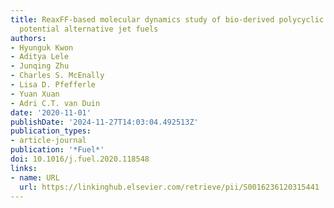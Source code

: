 ```yaml
---
title: ReaxFF-based molecular dynamics study of bio-derived polycyclic alkanes as
  potential alternative jet fuels
authors:
- Hyunguk Kwon
- Aditya Lele
- Junqing Zhu
- Charles S. McEnally
- Lisa D. Pfefferle
- Yuan Xuan
- Adri C.T. van Duin
date: '2020-11-01'
publishDate: '2024-11-27T14:03:04.492513Z'
publication_types:
- article-journal
publication: '*Fuel*'
doi: 10.1016/j.fuel.2020.118548
links:
- name: URL
  url: https://linkinghub.elsevier.com/retrieve/pii/S0016236120315441
---
```

